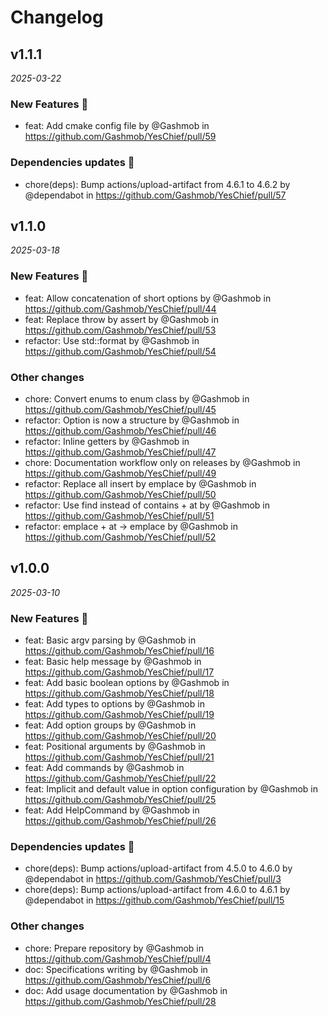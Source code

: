 # Changelog

## v1.1.1

*2025-03-22*

### New Features 🎉
* feat: Add cmake config file by @Gashmob in https://github.com/Gashmob/YesChief/pull/59
### Dependencies updates 🧰
* chore(deps): Bump actions/upload-artifact from 4.6.1 to 4.6.2 by @dependabot in https://github.com/Gashmob/YesChief/pull/57

## v1.1.0

*2025-03-18*

### New Features 🎉
* feat: Allow concatenation of short options by @Gashmob in https://github.com/Gashmob/YesChief/pull/44
* feat: Replace throw by assert by @Gashmob in https://github.com/Gashmob/YesChief/pull/53
* refactor: Use std::format by @Gashmob in https://github.com/Gashmob/YesChief/pull/54
### Other changes
* chore: Convert enums to enum class by @Gashmob in https://github.com/Gashmob/YesChief/pull/45
* refactor: Option is now a structure by @Gashmob in https://github.com/Gashmob/YesChief/pull/46
* refactor: Inline getters by @Gashmob in https://github.com/Gashmob/YesChief/pull/47
* chore: Documentation workflow only on releases by @Gashmob in https://github.com/Gashmob/YesChief/pull/49
* refactor: Replace all insert by emplace by @Gashmob in https://github.com/Gashmob/YesChief/pull/50
* refactor: Use find instead of contains + at by @Gashmob in https://github.com/Gashmob/YesChief/pull/51
* refactor: emplace + at -> emplace by @Gashmob in https://github.com/Gashmob/YesChief/pull/52

## v1.0.0

*2025-03-10*

### New Features 🎉
* feat: Basic argv parsing by @Gashmob in https://github.com/Gashmob/YesChief/pull/16
* feat: Basic help message by @Gashmob in https://github.com/Gashmob/YesChief/pull/17
* feat: Add basic boolean options by @Gashmob in https://github.com/Gashmob/YesChief/pull/18
* feat: Add types to options by @Gashmob in https://github.com/Gashmob/YesChief/pull/19
* feat: Add option groups by @Gashmob in https://github.com/Gashmob/YesChief/pull/20
* feat: Positional arguments by @Gashmob in https://github.com/Gashmob/YesChief/pull/21
* feat: Add commands by @Gashmob in https://github.com/Gashmob/YesChief/pull/22
* feat: Implicit and default value in option configuration by @Gashmob in https://github.com/Gashmob/YesChief/pull/25
* feat: Add HelpCommand by @Gashmob in https://github.com/Gashmob/YesChief/pull/26
### Dependencies updates 🧰
* chore(deps): Bump actions/upload-artifact from 4.5.0 to 4.6.0 by @dependabot in https://github.com/Gashmob/YesChief/pull/3
* chore(deps): Bump actions/upload-artifact from 4.6.0 to 4.6.1 by @dependabot in https://github.com/Gashmob/YesChief/pull/15
### Other changes
* chore: Prepare repository by @Gashmob in https://github.com/Gashmob/YesChief/pull/4
* doc: Specifications writing by @Gashmob in https://github.com/Gashmob/YesChief/pull/6
* doc: Add usage documentation by @Gashmob in https://github.com/Gashmob/YesChief/pull/28
